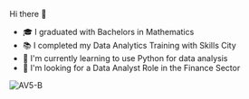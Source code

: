 Hi there 👋 
- 🎓 I graduated with Bachelors in Mathematics 
- 📚 I completed my Data Analytics Training with Skills City 
- 🌱 I'm currently learning to use Python for data analysis
- 🧑 I'm looking for a Data Analyst Role in the Finance Sector
  
![AV5-B](https://github.com/Afranm/Afranm/assets/171168413/3b4b2502-55f6-43ab-8bea-87b9d8056dbd)




<!---
Afranm/Afranm is a ✨ special ✨ repository because its `README.md` (this file) appears on your GitHub profile.
You can click the Preview link to take a look at your changes.
--->
